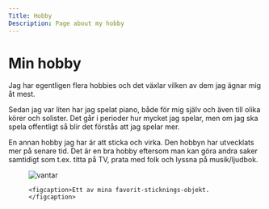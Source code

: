 ```yaml
---
Title: Hobby
Description: Page about my hobby
---
```


<h1 class="fade-title">Min hobby</h1>


Jag har egentligen flera hobbies och det växlar vilken av dem jag ägnar mig åt mest.

Sedan jag var liten har jag spelat piano, både för mig själv och även till olika körer och solister. Det går i perioder hur mycket jag spelar, men om jag ska spela offentligt så blir det förstås att jag spelar mer.

En annan hobby jag har är att sticka och virka. Den hobbyn har utvecklats mer på senare tid. Det är en bra hobby eftersom man kan göra andra saker samtidigt som t.ex. titta på TV, prata med folk och lyssna på musik/ljudbok.

<figure class="center">
    <img src="image/vantar.jpg?w=400" alt='vantar' >

    <figcaption>Ett av mina favorit-sticknings-objekt.</figcaption>
</figure>
